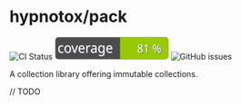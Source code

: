# hypnotox/pack

![CI Status](https://img.shields.io/github/workflow/status/hypnotox/pack/CI)
![Code Coverage](https://raw.githubusercontent.com/hypnotox/pack/main/coverage_badge.svg)
![GitHub issues](https://img.shields.io/github/issues/hypnotox/pack)

A collection library offering immutable collections.

// TODO
